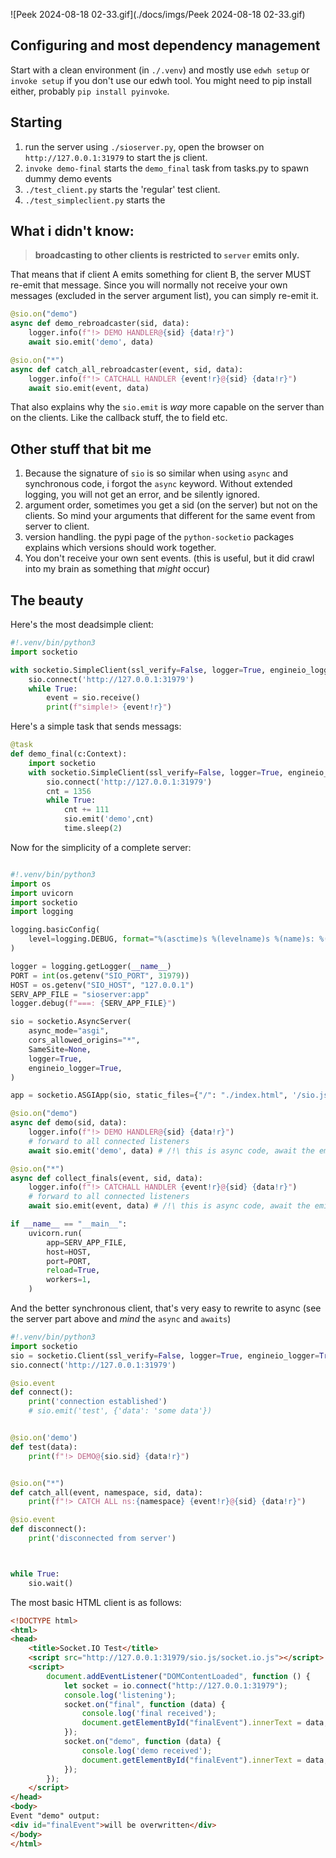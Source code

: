 ![Peek 2024-08-18 02-33.gif](./docs/imgs/Peek 2024-08-18 02-33.gif)

## Configuring and most dependency management

Start with a clean environment (in `./.venv`) and mostly use `edwh setup` or `invoke setup` if you don't use our edwh
tool.
You might need to pip install either, probably `pip install pyinvoke`.

## Starting

1. run the server using `./sioserver.py`, open the browser on `http://127.0.0.1:31979` to start the js client.
1. `invoke demo-final` starts the `demo_final` task from tasks.py to spawn dummy demo events
2. `./test_client.py` starts the 'regular' test client.
3. `./test_simpleclient.py` starts the

## What i didn't know:
> **broadcasting to other clients is restricted to `server` emits only.**

That means that if client A emits something for client B, the server MUST re-emit that message. Since you will normally not receive your own messages (excluded in the server argument list), you can simply re-emit it. 

```python
@sio.on("demo")
async def demo_rebroadcaster(sid, data):
    logger.info(f"!> DEMO HANDLER@{sid} {data!r}")
    await sio.emit('demo', data)

@sio.on("*")
async def catch_all_rebroadcaster(event, sid, data):
    logger.info(f"!> CATCHALL HANDLER {event!r}@{sid} {data!r}")
    await sio.emit(event, data)
```
That also explains why the `sio.emit` is _way_ more capable on the server than on the clients. 
Like the callback stuff, the to field etc. 

## Other stuff that bit me

1. Because the signature of `sio` is so similar when using `async` and synchronous code, i forgot the `async` keyword. Without extended logging, you will not get an error, and be silently ignored. 
2. argument order, sometimes you get a sid (on the server) but not on the clients. So mind your arguments that different for the same event from server to client. 
3. version handling. the pypi page of the `python-socketio` packages explains which versions should work together.
4. You don't receive your own sent events. (this is useful, but it did crawl into my brain as something that *might* occur)


## The beauty

Here's the most deadsimple client:
```python
#!.venv/bin/python3
import socketio

with socketio.SimpleClient(ssl_verify=False, logger=True, engineio_logger=True) as sio:
    sio.connect('http://127.0.0.1:31979')
    while True:
        event = sio.receive()
        print(f"simple!> {event!r}")

```

Here's a simple task that sends messags:
```python
@task
def demo_final(c:Context):
    import socketio
    with socketio.SimpleClient(ssl_verify=False, logger=True, engineio_logger=True) as sio:
        sio.connect('http://127.0.0.1:31979')
        cnt = 1356
        while True:
            cnt += 111
            sio.emit('demo',cnt)
            time.sleep(2)
```

Now for the simplicity of a complete server:

```python

#!.venv/bin/python3
import os
import uvicorn
import socketio
import logging

logging.basicConfig(
    level=logging.DEBUG, format="%(asctime)s %(levelname)s %(name)s: %(message)s", datefmt="%Y-%m-%d %H:%M:%S"
)

logger = logging.getLogger(__name__)
PORT = int(os.getenv("SIO_PORT", 31979))
HOST = os.getenv("SIO_HOST", "127.0.0.1")
SERV_APP_FILE = "sioserver:app"
logger.debug(f"===: {SERV_APP_FILE}")

sio = socketio.AsyncServer(
    async_mode="asgi",
    cors_allowed_origins="*",
    SameSite=None,
    logger=True,
    engineio_logger=True,
)

app = socketio.ASGIApp(sio, static_files={"/": "./index.html", '/sio.js':'./sio.js/'})

@sio.on("demo")
async def demo(sid, data):
    logger.info(f"!> DEMO HANDLER@{sid} {data!r}")
    # forward to all connected listeners
    await sio.emit('demo', data) # /!\ this is async code, await the emit!

@sio.on("*")
async def collect_finals(event, sid, data):
    logger.info(f"!> CATCHALL HANDLER {event!r}@{sid} {data!r}")
    # forward to all connected listeners
    await sio.emit(event, data) # /!\ this is async code, await the emit!

if __name__ == "__main__":
    uvicorn.run(
        app=SERV_APP_FILE,
        host=HOST,
        port=PORT,
        reload=True,
        workers=1,
    )
```

And the better synchronous client, that's very easy to rewrite to async (see the server part above and _mind_ the `async` and `awaits`)
```python
#!.venv/bin/python3
import socketio
sio = socketio.Client(ssl_verify=False, logger=True, engineio_logger=True)
sio.connect('http://127.0.0.1:31979')

@sio.event
def connect():
    print('connection established')
    # sio.emit('test', {'data': 'some data'})


@sio.on('demo')
def test(data):
    print(f"!> DEMO@{sio.sid} {data!r}")


@sio.on("*")
def catch_all(event, namespace, sid, data):
    print(f"!> CATCH ALL ns:{namespace} {event!r}@{sid} {data!r}")

@sio.event
def disconnect():
    print('disconnected from server')



while True:
    sio.wait()

```

The most basic HTML client is as follows:
```html
<!DOCTYPE html>
<html>
<head>
    <title>Socket.IO Test</title>
    <script src="http://127.0.0.1:31979/sio.js/socket.io.js"></script>
    <script>
        document.addEventListener("DOMContentLoaded", function () {
            let socket = io.connect("http://127.0.0.1:31979");
            console.log('listening');
            socket.on("final", function (data) {
                console.log('final received');
                document.getElementById("finalEvent").innerText = data;
            });
            socket.on("demo", function (data) {
                console.log('demo received');
                document.getElementById("finalEvent").innerText = data;
            });
        });
    </script>
</head>
<body>
Event "demo" output:
<div id="finalEvent">will be overwritten</div>
</body>
</html>
```